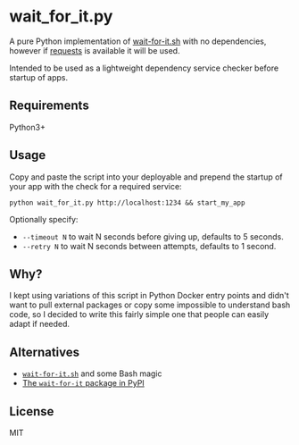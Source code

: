 # wait_for_it.py

A pure Python implementation of [wait-for-it.sh](https://github.com/vishnubob/wait-for-it) with no dependencies, however if [requests](https://docs.python-requests.org) is available it will be used.

Intended to be used as a lightweight dependency service checker before startup of apps.

## Requirements

Python3+

## Usage

Copy and paste the script into your deployable and prepend the startup of your app with the check for a required service:

```
python wait_for_it.py http://localhost:1234 && start_my_app
```

Optionally specify:
- `--timeout N` to wait N seconds before giving up, defaults to 5 seconds.
- `--retry N` to wait N seconds between attempts, defaults to 1 second.

## Why?

I kept using variations of this script in Python Docker entry points and didn't want to pull external packages or copy some impossible to understand bash code, so I decided to write this fairly simple one that people can easily adapt if needed.

## Alternatives

- [`wait-for-it.sh`](https://github.com/vishnubob/wait-for-it) and some Bash magic
- [The `wait-for-it` package in PyPI](https://pypi.org/project/wait-for-it/)

## License

MIT
